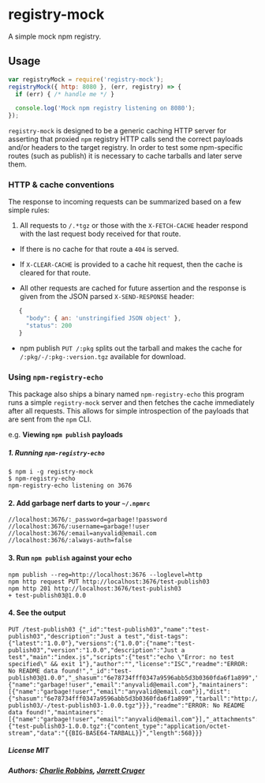 # registry-mock

A simple mock npm registry.

## Usage

``` js
var registryMock = require('registry-mock');
registryMock({ http: 8080 }, (err, registry) => {
  if (err) { /* handle me */ }

  console.log('Mock npm registry listening on 8080');
});
```

`registry-mock` is designed to be a generic caching HTTP server for asserting that proxied
`npm` registry HTTP calls send the correct payloads and/or headers to the target registry.
In order to test some npm-specific routes (such as publish) it is necessary to cache tarballs
and later serve them.

### HTTP & cache conventions

The response to incoming requests can be summarized based on a few simple rules:

1. All requests to `/.*tgz` or those with the `X-FETCH-CACHE` header
respond with the last request body received for that route.
  - If there is no cache for that route a `404` is served.
  - If `X-CLEAR-CACHE` is provided to a cache hit request, then
    the cache is cleared for that route.

- All other requests are cached for future assertion
  and the response is given from the JSON parsed
  `X-SEND-RESPONSE` header:
``` js
   {
     "body": { an: 'unstringified JSON object' },
     "status": 200
   }
```
  - npm publish `PUT /:pkg` splits out the tarball and makes
    the cache for `/:pkg/-/:pkg-:version.tgz` available for
    download.

### Using `npm-registry-echo`

This package also ships a binary named `npm-registry-echo` this program runs a simple
`registry-mock` server and then fetches the cache immediately after all requests. This
allows for simple introspection of the payloads that are sent from the `npm` CLI.

e.g. **Viewing `npm publish` payloads**

##### 1. Running `npm-registry-echo`
```
$ npm i -g registry-mock
$ npm-registry-echo
npm-registry-echo listening on 3676
```

#### 2. Add garbage nerf darts to your `~/.npmrc`
```
//localhost:3676/:_password=garbage!!password
//localhost:3676/:username=garbage!!user
//localhost:3676/:email=anyvalid@email.com
//localhost:3676/:always-auth=false
```

#### 3. Run `npm publish` against your echo
```
npm publish --reg=http://localhost:3676 --loglevel=http
npm http request PUT http://localhost:3676/test-publish03
npm http 201 http://localhost:3676/test-publish03
+ test-publish03@1.0.0
```

#### 4. See the output
```
PUT /test-publish03 {"_id":"test-publish03","name":"test-publish03","description":"Just a test","dist-tags":{"latest":"1.0.0"},"versions":{"1.0.0":{"name":"test-publish03","version":"1.0.0","description":"Just a test","main":"index.js","scripts":{"test":"echo \"Error: no test specified\" && exit 1"},"author":"","license":"ISC","readme":"ERROR: No README data found!","_id":"test-publish03@1.0.0","_shasum":"6e78734fff0347a9596abb5d3b0360fda6f1a899","_from":".","_npmVersion":"3.7.1","_nodeVersion":"4.2.2","_npmUser":{"name":"garbage!!user","email":"anyvalid@email.com"},"maintainers":[{"name":"garbage!!user","email":"anyvalid@email.com"}],"dist":{"shasum":"6e78734fff0347a9596abb5d3b0360fda6f1a899","tarball":"http://localhost:3676/test-publish03/-/test-publish03-1.0.0.tgz"}}},"readme":"ERROR: No README data found!","maintainers":[{"name":"garbage!!user","email":"anyvalid@email.com"}],"_attachments":{"test-publish03-1.0.0.tgz":{"content_type":"application/octet-stream","data":"{{BIG-BASE64-TARBALL}}","length":568}}}
```

##### License MIT
##### Authors: [Charlie Robbins](https://github.com/indexzero), [Jarrett Cruger](https://github.com/jcrugzz)
